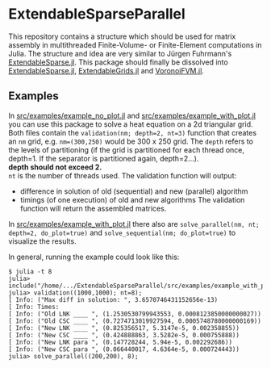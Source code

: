 # ExtendableSparseParallel

This repository contains a structure which should be used for matrix assembly in multithreaded Finite-Volume- or Finite-Element computations in Julia.
The structure and idea are very similar to Jürgen Fuhrmann's [ExtendableSparse.jl](https://github.com/j-fu/ExtendableSparse.jl).
This package should finally be dissolved into [ExtendableSparse.jl](https://github.com/j-fu/ExtendableSparse.jl), [ExtendableGrids.jl](https://github.com/j-fu/ExtendableGrids.jl) and [VoronoiFVM.jl](https://github.com/j-fu/VoronoiFVM.jl).

## Examples

In [src/examples/example_no_plot.jl](https://github.com/jotaraz/ExtendableSparseParallel/blob/main/src/examples/example_no_plot.jl) and [src/examples/example_with_plot.jl](https://github.com/jotaraz/ExtendableSparseParallel/blob/main/src/examples/example_with_plot.jl) you can use this package to solve a heat equation on a 2d triangular grid.
Both files contain the `validation(nm; depth=2, nt=3)` function that creates an `nm` grid, e.g. `nm=(300,250)` would be 300 x 250 grid. The `depth` refers to the levels of partitioning (if the grid is partitioned for each thread once, depth=1. If the separator is partitioned again, depth=2...). \
**depth should not exceed 2.** \
`nt` is the number of threads used.
The validation function will output:
- difference in solution of old (sequential) and new (parallel) algorithm
- timings (of one execution) of old and new algorithms
The validation function will return the assembled matrices.

In [src/examples/example_with_plot.jl](https://github.com/jotaraz/ExtendableSparseParallel/blob/main/src/examples/example_with_plot.jl) there also are `solve_parallel(nm, nt; depth=2, do_plot=true)` and `solve_sequential(nm; do_plot=true)` to visualize the results.


In general, running the example could look like this:

```
$ julia -t 8
julia> include("/home/.../ExtendableSparseParallel/src/examples/example_with_plot.jl")
julia> validation((1000,1000); nt=8);
[ Info: ("Max diff in solution: ", 3.6570746431152656e-13)
[ Info: Times: 
[ Info: ("Old LNK ____ ", (1.2530530799943553, 0.0008123850000000027))
[ Info: ("Old CSC ____ ", (0.7274713019927594, 0.0005748780000000169))
[ Info: ("New LNK ____ ", (0.825356517, 5.3147e-5, 0.002358855))
[ Info: ("New CSC ____ ", (0.424888863, 3.5282e-5, 0.000755888))
[ Info: ("New LNK para ", (0.147728244, 5.94e-5, 0.002292686))
[ Info: ("New CSC para ", (0.066440017, 4.6364e-5, 0.000724443))
julia> solve_parallel((200,200), 8);
```



